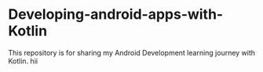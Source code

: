 # Developing-android-apps-with-Kotlin
This repository is for sharing my Android Development learning journey with Kotlin. 
hii

